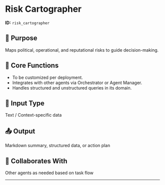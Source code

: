 # Risk Cartographer

**ID:** `risk_cartographer`

## 🎯 Purpose
Maps political, operational, and reputational risks to guide decision-making.

## 🧩 Core Functions
- To be customized per deployment.
- Integrates with other agents via Orchestrator or Agent Manager.
- Handles structured and unstructured queries in its domain.

## 📝 Input Type
Text / Context-specific data

## 📤 Output
Markdown summary, structured data, or action plan

## 🤝 Collaborates With
Other agents as needed based on task flow

---
